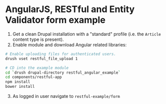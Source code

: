 # AngularJS, RESTful and Entity Validator form example

1. Get a clean Drupal installation with a "standard" profile (i.e. the ``Article``
content type is present).
2. Enable module and download Angular related libraries:

```bash
# Enable uploading files for authenticated users.
drush vset restful_file_upload 1

# CD into the example module
cd `drush drupal-directory restful_angular_example`
cd components/restful-app
npm install
bower install
```

3. As logged in user navigate to ``restful-example/form``
